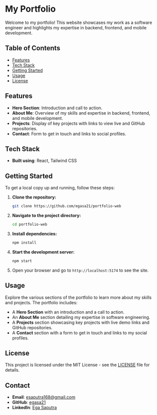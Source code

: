 
# My Portfolio

Welcome to my portfolio! This website showcases my work as a software engineer and highlights my expertise in backend, frontend, and mobile development.

## Table of Contents

- [Features](#features)
- [Tech Stack](#tech-stack)
- [Getting Started](#getting-started)
- [Usage](#usage)
- [License](#license)

## Features

- **Hero Section**: Introduction and call to action.
- **About Me**: Overview of my skills and expertise in backend, frontend, and mobile development.
- **Projects**: Display of key projects with links to view live and GitHub repositories.
- **Contact**: Form to get in touch and links to social profiles.

## Tech Stack

- **Built using**: React, Tailwind CSS

## Getting Started

To get a local copy up and running, follow these steps:

1. **Clone the repository:**

   ```bash
   git clone https://github.com/egasa21/portfolio-web
   ```

2. **Navigate to the project directory:**

   ```bash
   cd portfolio-web
   ```

3. **Install dependencies:**

   ```bash
   npm install
   ```

4. **Start the development server:**

   ```bash
   npm start
   ```

5. Open your browser and go to `http://localhost:5174` to see the site.

## Usage

Explore the various sections of the portfolio to learn more about my skills and projects. The portfolio includes:

- A **Hero Section** with an introduction and a call to action.
- An **About Me** section detailing my expertise in software engineering.
- A **Projects** section showcasing key projects with live demo links and GitHub repositories.
- A **Contact** section with a form to get in touch and links to my social profiles.


## License

This project is licensed under the MIT License - see the [LICENSE](LICENSE) file for details.

## Contact

- **Email**: esaputra168@gmail.com
- **GitHub**: [egasa21](https://github.com/egasa21)
- **LinkedIn**: [Ega Saputra](https://www.linkedin.com/in/ega-saputra-83736a179/)
